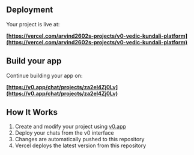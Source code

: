 

## Deployment

Your project is live at:

**[https://vercel.com/arvind2602s-projects/v0-vedic-kundali-platform](https://vercel.com/arvind2602s-projects/v0-vedic-kundali-platform)**

## Build your app

Continue building your app on:

**[https://v0.app/chat/projects/za2el4Zj0Lv](https://v0.app/chat/projects/za2el4Zj0Lv)**

## How It Works

1. Create and modify your project using [v0.app](https://v0.app)
2. Deploy your chats from the v0 interface
3. Changes are automatically pushed to this repository
4. Vercel deploys the latest version from this repository
